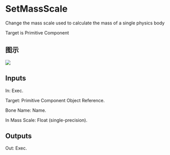 # SetMassScale

Change the mass scale used to calculate the mass of a single physics body

Target is Primitive Component

## 图示

![]($-20221218-20284968.png)

## Inputs

In: Exec.

Target: Primitive Component Object Reference.

Bone Name: Name.

In Mass Scale: Float (single-precision).  

## Outputs

Out: Exec.


